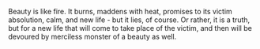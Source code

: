 Beauty is like fire. It burns, maddens with heat, promises to its victim absolution, calm, and new life - but it lies, of course. Or rather, it is a truth, but for a new life that will come to take place of the victim, and then will be devoured by merciless monster of a beauty as well.
